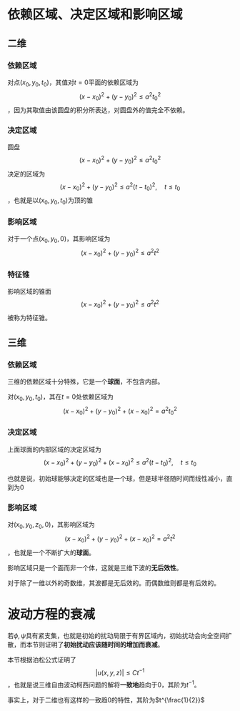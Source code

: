 # 依赖区域、决定区域和影响区域

## 二维

### 依赖区域

对点$(x_0,y_0,t_0)$，其值对$t=0$平面的依赖区域为$$(x-x_0)^2+(y-y_0)^2\leq a^2t_0^2 $$，因为其取值由该圆盘的积分所表达，对圆盘外的值完全不依赖。

### 决定区域

圆盘$$(x-x_0)^2+(y-y_0)^2\leq a^2t_0^2 $$决定的区域为$$(x-x_0)^2+(y-y_0)^2\leq a^2(t-t_0)^2,\quad t\leq t_0 $$，也就是以$(x_0,y_0,t_0)$为顶的锥

### 影响区域

对于一个点$(x_0,y_0,0)$，其影响区域为$$(x-x_0)^2+(y-y_0)^2\leq a^2t^2 $$

### 特征锥

影响区域的锥面$$(x-x_0)^2+(y-y_0)^2\leq a^2t^2 $$被称为特征锥。

## 三维

### 依赖区域

三维的依赖区域十分特殊，它是一个**球面**，不包含内部。

对$(x_0,y_0,t_0)$，其在$t=0$处依赖区域为$$(x-x_0)^2+(y-y_0)^2+(x-x_0)^2=a^2t_0^2 $$

### 决定区域

上面球面的内部区域的决定区域为$$(x-x_0)^2+(y-y_0)^2+(x-x_0)^2\leq a^2(t-t_0)^2,\quad t\leq t_0 $$

也就是说，初始球能够决定的区域也是一个球，但是球半径随时间而线性减小，直到为$0$

### 影响区域


对$(x_0,y_0,z_0,0)$，其影响区域为$$(x-x_0)^2+(y-y_0)^2+(x-x_0)^2=a^2t^2 $$，也就是一个不断扩大的**球面**。

影响区域只是一个面而非一个体，这就是三维下波的**无后效性**。

对于除了一维以外的奇数维，其波都是无后效的。而偶数维则都是有后效的。

# 波动方程的衰减

若$\phi,\psi$具有紧支集，也就是初始的扰动局限于有界区域内，初始扰动会向全空间扩散，而本节则证明了**初始扰动应该随时间的增加而衰减**。

本节根据泊松公式证明了$$|u(x,y,z)|\leq Ct^{-1} $$，也就是说三维自由波动柯西问题的解将**一致地**趋向于$0$，其阶为$t^{-1}$。

事实上，对于二维也有这样的一致趋$0$的特性，其阶为$t^{\frac{1}{2}}$


